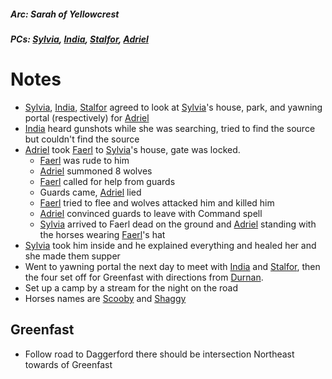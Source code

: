 ##### Arc: Sarah of Yellowcrest
##### PCs: [Sylvia](PCs/Past/Sylvia.md), [India](PCs/Current/India.md), [Stalfor](PCs/Current/Stalfor.md), [Adriel](PCs/Current/Adriel.md)

# Notes
- [Sylvia](PCs/Past/Sylvia.md), [India](PCs/Current/India.md), [Stalfor](PCs/Current/Stalfor.md) agreed to look at [Sylvia](PCs/Past/Sylvia.md)'s house, park, and yawning portal (respectively) for [Adriel](PCs/Current/Adriel.md)
- [India](PCs/Current/India.md) heard gunshots while she was searching, tried to find the source but couldn't find the source
- [Adriel](PCs/Current/Adriel.md) took [Faerl](NPCs/Deceased/Faerl.md) to [Sylvia](PCs/Past/Sylvia.md)'s house, gate was locked.
	- [Faerl](NPCs/Deceased/Faerl.md) was rude to him
	- [Adriel](PCs/Current/Adriel.md) summoned 8 wolves
	- [Faerl](NPCs/Deceased/Faerl.md) called for help from guards
	- Guards came, [Adriel](PCs/Current/Adriel.md) lied
	- [Faerl](NPCs/Deceased/Faerl.md) tried to flee and wolves attacked him and killed him
	- [Adriel](PCs/Current/Adriel.md) convinced guards to leave with Command spell
	- [Sylvia](PCs/Past/Sylvia.md) arrived to Faerl dead on the ground and [Adriel](PCs/Current/Adriel.md) standing with the horses wearing [Faerl](NPCs/Deceased/Faerl.md)'s hat
- [Sylvia](PCs/Past/Sylvia.md) took him inside and he explained everything and healed her and she made them supper
- Went to yawning portal the next day to meet with [India](PCs/Current/India.md) and [Stalfor](PCs/Current/Stalfor.md), then the four set off for Greenfast with directions from [Durnan](NPCs/Living/Durnan.md).
- Set up a camp by a stream for the night on the road
- Horses names are [Scooby](NPCs/Living/Scooby.md) and [Shaggy](NPCs/Living/Shaggy.md)

## Greenfast
- Follow road to Daggerford there should be intersection Northeast towards of Greenfast
